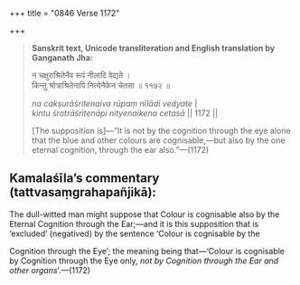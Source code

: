 +++
title = "0846 Verse 1172"

+++
> **Sanskrit text, Unicode transliteration and English translation by Ganganath Jha:** 
>
> न चक्षुराश्रितेनैव रूपं नीलादि वेद्यते ।  
> किन्तु श्रोत्राश्रितेनापि नित्येनैकेन चेतसा ॥ ११७२ ॥ 
>
> *na cakṣurāśritenaiva rūpaṃ nīlādi vedyate* \|  
> *kintu śrotrāśritenāpi nityenaikena cetasā* \|\| 1172 \|\| 
>
> [The supposition is]—“It is not by the cognition through the eye alone that the blue and other colours are cognisable,—but also by the one eternal cognition, through the ear also.”—(1172)



## Kamalaśīla’s commentary (tattvasaṃgrahapañjikā):

The dull-witted man might suppose that Colour is cognisable also by the Eternal Cognition through the Ear;—and it is this supposition that is ‘excluded’ (negatived) by the sentence ‘Colour is cognisable by the

Cognition through the Eye’; the meaning being that—‘Colour is cognisable by Cognition through the Eye only, *not by Cognition through the Ear and other organs*’.—(1172)


